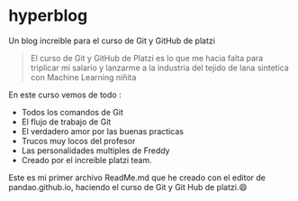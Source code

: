 # hyperblog 
Un blog increible para el curso de Git y GitHub de platzi
>El curso de Git y GitHub de Platzi es lo que me hacia falta para triplicar mi salario y lanzarme a la industria del tejido de lana sintetica con Machine Learning 
> niñita

En este curso vemos de todo :

- Todos los comandos de Git
- El flujo de trabajo de Git
- El verdadero amor por las buenas practicas
- Trucos muy locos del profesor
- Las personalidades multiples de Freddy
- Creado por el increible platzi team.


Este es mi primer archivo ReadMe.md que he creado con el editor de pandao.github.io, haciendo el curso de Git y Git Hub de platzi.:smile:
